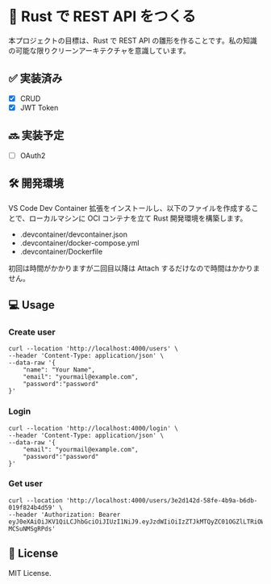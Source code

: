 # 🚀 Rust で REST API をつくる

本プロジェクトの目標は、Rust で REST API の雛形を作ることです。私の知識の可能な限りクリーンアーキテクチャを意識しています。

## ✅ 実装済み

- [x] CRUD
- [x] JWT Token

## 🔜 実装予定

- [ ] OAuth2

## 🛠️ 開発環境

VS Code Dev Container 拡張をインストールし、以下のファイルを作成することで、ローカルマシンに OCI コンテナを立て Rust 開発環境を構築します。

- .devcontainer/devcontainer.json
- .devcontainer/docker-compose.yml
- .devcontainer/Dockerfile

初回は時間がかかりますが二回目以降は Attach するだけなので時間はかかりません。

## 💻 Usage

### Create user

```shell
curl --location 'http://localhost:4000/users' \
--header 'Content-Type: application/json' \
--data-raw '{
    "name": "Your Name",
    "email": "yourmail@example.com",
    "password":"password"
}'
```

### Login

```shell
curl --location 'http://localhost:4000/login' \
--header 'Content-Type: application/json' \
--data-raw '{
    "email": "yourmail@example.com",
    "password":"password"
}'
```

### Get user

```shell
curl --location 'http://localhost:4000/users/3e2d142d-58fe-4b9a-b6db-019f824b4d59' \
--header 'Authorization: Bearer eyJ0eXAiOiJKV1QiLCJhbGciOiJIUzI1NiJ9.eyJzdWIiOiIzZTJkMTQyZC01OGZlLTRiOWEtYjZkYi0wMTlmODI0YjRkNTkiLCJleHAiOjE3MzIwMjE5NTl9.l27mHiTGb0Ghx0s1vlQuccb99llcdo-MCSuNMSgRPds'
```

## 📜 License

MIT License.